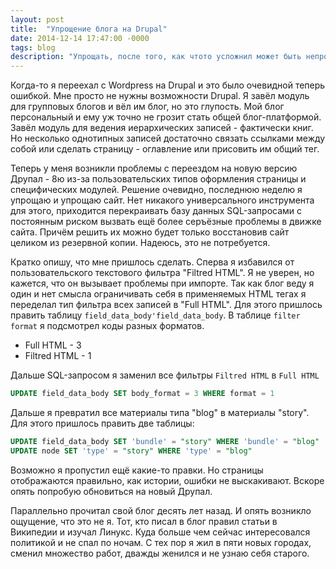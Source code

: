 ```yaml
---
layout: post
title:  "Упрощение блога на Drupal"
date: 2014-12-14 17:47:00 -0000
tags: blog
description: "Упрощать, после того, как чтото усложнил может быть непросто. Я завёл многопользовательскую систему управления сайтом, добавил в неё плагины и свои настройки. Когда я захотел сделать всё проще - плагина \"сделать просто\" не оказалось. Пришлось делать всё руками."
---
```


Когда-то я переехал с Wordpress на Drupal и это было очевидной теперь ошибкой. Мне просто не нужны возможности Drupal. Я завёл модуль для групповых блогов и вёл им блог, но это глупость. Мой блог персональный и ему уж точно не грозит стать общей блог-платформой. Завёл модуль для ведения иерархических записей - фактически книг. Но несколько однотипных записей достаточно связать ссылками между собой или сделать страницу - оглавление или присовить им общий тег. 

Теперь у меня возникли проблемы с переездом на новую версию Друпал - 8ю из-за пользовательских типов оформления страницы и специфических модулей. Решение очевидно, последнюю неделю я упрощаю и упрощаю сайт. Нет никакого универсального инструмента для этого, приходится перекраивать базу данных SQL-запросами с постоянным риском вызвать ещё более серъёзные проблемы в движке сайта. Причём решить их можно будет только восстановив сайт целиком из резервной копии. Надеюсь, это не потребуется.

Кратко опишу, что мне пришлось сделать. Сперва я избавился от пользовательского текстового фильтра "Filtred HTML". Я не уверен, но кажется, что он вызывает проблемы при импорте. Так как блог веду я один и нет смысла ограничивать себя в применяемых HTML тегах я переделал тип фильтра всех записей в "Full HTML". Для этого пришлось править таблицу `field_data_body'field_data_body`. В таблице `filter format` я подсмотрел коды разных форматов. 

- Full HTML - 3
- Filtred HTML - 1

Дальше SQL-запросом я заменил все фильтры `Filtred HTML` в `Full HTML`

```sql
UPDATE field_data_body SET body_format = 3 WHERE format = 1
```

Дальше я превратил все материалы типа "blog" в материалы "story". Для этого пришлось править две таблицы:

```sql
UPDATE field_data_body SET 'bundle' = "story" WHERE 'bundle' = "blog"
UPDATE node SET 'type' = "story" WHERE 'type' = "blog"
```

Возможно я пропустил ещё какие-то правки. Но страницы отображаются правильно, как истории, ошибки не выскакивают. Вскоре опять попробую обновиться на новый Друпал. 

Параллельно прочитал свой блог десять лет назад. И опять возникло ощущение, что это не я. Тот, кто писал в блог правил статьи в Википедии и изучал Линукс. Куда больше чем сейчас интересовался политикой и не спал по ночам. С тех пор я жил в пяти новых городах, сменил множество работ, дважды женился и не узнаю себя старого.